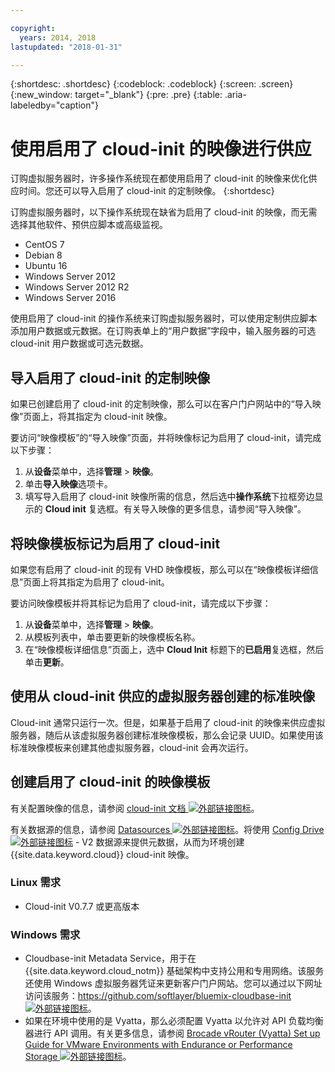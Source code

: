 ```yaml
---

copyright:
  years: 2014, 2018
lastupdated: "2018-01-31"

---
```


{:shortdesc: .shortdesc}
{:codeblock: .codeblock}
{:screen: .screen}
{:new_window: target="_blank"}
{:pre: .pre}
{:table: .aria-labeledby="caption"}


# 使用启用了 cloud-init 的映像进行供应

订购虚拟服务器时，许多操作系统现在都使用启用了 cloud-init 的映像来优化供应时间。您还可以导入启用了 cloud-init 的定制映像。
{:shortdesc}

订购虚拟服务器时，以下操作系统现在缺省为启用了 cloud-init 的映像，而无需选择其他软件、预供应脚本或高级监视。
* CentOS 7
* Debian 8
* Ubuntu 16
* Windows Server 2012
* Windows Server 2012 R2
* Windows Server 2016

使用启用了 cloud-init 的操作系统来订购虚拟服务器时，可以使用定制供应脚本添加用户数据或元数据。在订购表单上的“用户数据”字段中，输入服务器的可选 cloud-init 用户数据或可选元数据。 

## 导入启用了 cloud-init 的定制映像

如果已创建启用了 cloud-init 的定制映像，那么可以在客户门户网站中的“导入映像”页面上，将其指定为 cloud-init 映像。

要访问“映像模板”的“导入映像”页面，并将映像标记为启用了 cloud-init，请完成以下步骤：
1. 从**设备**菜单中，选择**管理** > **映像**。
2. 单击**导入映像**选项卡。
3. 填写导入启用了 cloud-init 映像所需的信息，然后选中**操作系统**下拉框旁边显示的 **Cloud init** 复选框。有关导入映像的更多信息，请参阅“导入映像”。

## 将映像模板标记为启用了 cloud-init

如果您有启用了 cloud-init 的现有 VHD 映像模板，那么可以在“映像模板详细信息”页面上将其指定为启用了 cloud-init。

要访问映像模板并将其标记为启用了 cloud-init，请完成以下步骤：
1. 从**设备**菜单中，选择**管理** > **映像**。
2. 从模板列表中，单击要更新的映像模板名称。
3. 在“映像模板详细信息”页面上，选中 **Cloud Init** 标题下的**已启用**复选框，然后单击**更新**。

## 使用从 cloud-init 供应的虚拟服务器创建的标准映像

Cloud-init 通常只运行一次。但是，如果基于启用了 cloud-init 的映像来供应虚拟服务器，随后从该虚拟服务器创建标准映像模板，那么会记录 UUID。如果使用该标准映像模板来创建其他虚拟服务器，cloud-init 会再次运行。

## 创建启用了 cloud-init 的映像模板

有关配置映像的信息，请参阅 [cloud-init 文档 ![外部链接图标](../../icons/launch-glyph.svg "外部链接图标")](https://cloudinit.readthedocs.io/en/latest/)。

有关数据源的信息，请参阅 [Datasources ![外部链接图标](../../icons/launch-glyph.svg "外部链接图标")](http://cloudinit.readthedocs.io/en/latest/topics/datasources.html)。将使用 [Config Drive ![外部链接图标](../../icons/launch-glyph.svg "外部链接图标")](http://cloudinit.readthedocs.io/en/latest/topics/datasources/configdrive.html) - V2 数据源来提供元数据，从而为环境创建 {{site.data.keyword.cloud}} cloud-init 映像。

### Linux 需求
* Cloud-init V0.7.7 或更高版本

### Windows 需求
* Cloudbase-init Metadata Service，用于在 {{site.data.keyword.cloud_notm}} 基础架构中支持公用和专用网络。该服务还使用 Windows 虚拟服务器凭证来更新客户门户网站。您可以通过以下网址访问该服务：[https://github.com/softlayer/bluemix-cloudbase-init ![外部链接图标](../../icons/launch-glyph.svg "外部链接图标")](https://github.com/softlayer/bluemix-cloudbase-init)。
* 如果在环境中使用的是 Vyatta，那么必须配置 Vyatta 以允许对 API 负载均衡器进行 API 调用。有关更多信息，请参阅 [Brocade vRouter (Vyatta) Set up Guide for VMware Environments with Endurance or Performance Storage ![外部链接图标](../../icons/launch-glyph.svg "外部链接图标")](https://knowledgelayer.softlayer.com/content/brocade-vrouter-vyatta-set-guide-vmware-environments-endurance-or-performance-storage)。

